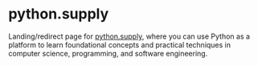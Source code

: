 # python.supply
Landing/redirect page for [python.supply](https://python.supply), where you can use Python as a platform to learn foundational concepts and practical techniques in computer science, programming, and software engineering.
